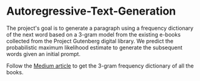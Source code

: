 # Autoregressive-Text-Generation
The project's goal is to generate a paragraph using a frequency dictionary of the next word based on a 3-gram model from the existing e-books collected from the Project Gutenberg digital library. We predict the probabilistic maximum likelihood estimate to generate the subsequent words given an initial prompt.

Follow the <a href = "https://medium.com/@arpanchatterjee/autoregressive-text-generation-from-e-books-based-on-probabilistic-modelling-b5dcd63e4070">Medium article</a>
to get the 3-gram frequency dictionary of all the books.

